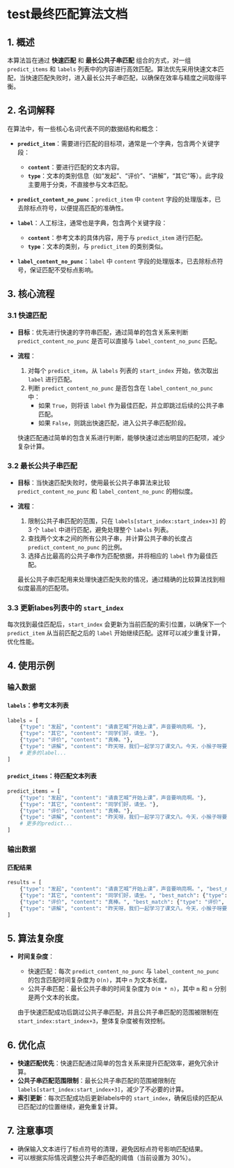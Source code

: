 
# test最终匹配算法文档

## 1. 概述
本算法旨在通过 **快速匹配** 和 **最长公共子串匹配** 组合的方式，对一组 `predict_items` 和 `labels` 列表中的内容进行高效匹配。算法优先采用快速文本匹配，当快速匹配失败时，进入最长公共子串匹配，以确保在效率与精度之间取得平衡。

## 2. 名词解释

在算法中，有一些核心名词代表不同的数据结构和概念：

- **`predict_item`**：需要进行匹配的目标项，通常是一个字典，包含两个关键字段：
  - **`content`**：要进行匹配的文本内容。
  - **`type`**：文本的类别信息（如“发起”、“评价”、“讲解”，“其它”等）。此字段主要用于分类，不直接参与文本匹配。
  
- **`predict_content_no_punc`**：`predict_item` 中 `content` 字段的处理版本，已去除标点符号，以便提高匹配的准确性。

- **`label`**：人工标注，通常也是字典，包含两个关键字段：
  - **`content`**：参考文本的具体内容，用于与 `predict_item` 进行匹配。
  - **`type`**：文本的类别，与 `predict_item` 的类别类似。

- **`label_content_no_punc`**：`label` 中 `content` 字段的处理版本，已去除标点符号，保证匹配不受标点影响。

## 3. 核心流程

### 3.1 快速匹配
- **目标**：优先进行快速的字符串匹配，通过简单的包含关系来判断 `predict_content_no_punc` 是否可以直接与 `label_content_no_punc` 匹配。
- **流程**：
  1. 对每个 `predict_item`，从 `labels` 列表的 `start_index` 开始，依次取出 `label` 进行匹配。
  2. 判断 `predict_content_no_punc` 是否包含在 `label_content_no_punc` 中：
     - 如果 `True`，则将该 `label` 作为最佳匹配，并立即跳过后续的公共子串匹配。
     - 如果 `False`，则跳出快速匹配，进入公共子串匹配阶段。

  快速匹配通过简单的包含关系进行判断，能够快速过滤出明显的匹配项，减少复杂计算。

### 3.2 最长公共子串匹配
- **目标**：当快速匹配失败时，使用最长公共子串算法来比较 `predict_content_no_punc` 和 `label_content_no_punc` 的相似度。
- **流程**：
  1. 限制公共子串匹配的范围，只在 `labels[start_index:start_index+3]` 的 3 个 `label` 中进行匹配，避免处理整个 `labels` 列表。
  2. 查找两个文本之间的所有公共子串，并计算公共子串的长度占 `predict_content_no_punc` 的比例。
  3. 选择占比最高的公共子串作为匹配依据，并将相应的 `label` 作为最佳匹配。

  最长公共子串匹配用来处理快速匹配失败的情况，通过精确的比较算法找到相似度最高的匹配项。

### 3.3 更新labes列表中的 `start_index`
每次找到最佳匹配后，`start_index` 会更新为当前匹配的索引位置，以确保下一个 `predict_item` 从当前匹配之后的 `label` 开始继续匹配。这样可以减少重复计算，优化性能。

## 4. 使用示例

### 输入数据

#### `labels`：参考文本列表
```python
labels = [
    {"type": "发起", "content": "请袁艺喊“开始上课”，声音要响亮啊。"},
    {"type": "其它", "content": "同学们好，请坐。"},
    {"type": "评价", "content": "真棒。"},
    {"type": "讲解", "content": "昨天呀，我们一起学习了课文八。今天，小猴子呀要到我们班来做客了。"},
    # 更多的label...
]
```

#### `predict_items`：待匹配文本列表
```python
predict_items = [
    {"type": "发起", "content": "请袁艺喊“开始上课”，声音要响亮啊。"},
    {"type": "其它", "content": "同学们好，请坐。"},
    {"type": "评价", "content": "真棒。"},
    {"type": "讲解", "content": "昨天呀，我们一起学习了课文八。今天，小猴子呀要到我们班来做客了。"},
    # 更多的predict...
]
```

### 输出数据

#### 匹配结果
```python
results = [
    {"type": "发起", "content": "请袁艺喊“开始上课”，声音要响亮啊。", "best_match": {"type": "发起", "content": "请袁艺喊“开始上课”，声音要响亮啊。"}},
    {"type": "其它", "content": "同学们好，请坐。", "best_match": {"type": "其它", "content": "同学们好，请坐。"}},
    {"type": "评价", "content": "真棒。", "best_match": {"type": "评价", "content": "真棒。"}},
    {"type": "讲解", "content": "昨天呀，我们一起学习了课文八。今天，小猴子呀要到我们班来做客了。", "best_match": {"type": "讲解", "content": "昨天呀，我们一起学习了课文八。今天，小猴子呀要到我们班来做客了。"}}
]
```

## 5. 算法复杂度
- **时间复杂度**：
  - 快速匹配：每次 `predict_content_no_punc` 与 `label_content_no_punc` 的包含匹配时间复杂度为 `O(n)`，其中 `n` 为文本长度。
  - 公共子串匹配：最长公共子串的时间复杂度为 `O(m * n)`，其中 `m` 和 `n` 分别是两个文本的长度。
  
  由于快速匹配成功后跳过公共子串匹配，并且公共子串匹配的范围被限制在 `start_index:start_index+3`，整体复杂度被有效控制。

## 6. 优化点
- **快速匹配优先**：快速匹配通过简单的包含关系来提升匹配效率，避免冗余计算。
- **公共子串匹配范围限制**：最长公共子串匹配的范围被限制在 `labels[start_index:start_index+3]`，减少了不必要的计算。
- **索引更新**：每次匹配成功后更新labels中的 `start_index`，确保后续的匹配从已匹配过的位置继续，避免重复计算。

## 7. 注意事项
- 确保输入文本进行了标点符号的清理，避免因标点符号影响匹配结果。
- 可以根据实际情况调整公共子串匹配的阈值（当前设置为 30%）。
